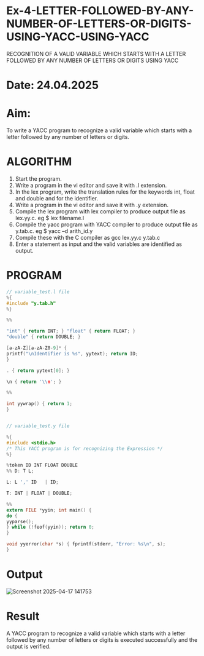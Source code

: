 # Ex-4-LETTER-FOLLOWED-BY-ANY-NUMBER-OF-LETTERS-OR-DIGITS-USING-YACC-USING-YACC
RECOGNITION OF A VALID VARIABLE WHICH STARTS WITH A LETTER FOLLOWED BY ANY NUMBER OF LETTERS OR DIGITS USING YACC
# Date: 24.04.2025
# Aim:
To write a YACC program to recognize a valid variable which starts with a letter followed by any number of letters or digits.
# ALGORITHM
1.	Start the program.
2.	Write a program in the vi editor and save it with .l extension.
3.	In the lex program, write the translation rules for the keywords int, float and double and for the identifier.
4.	Write a program in the vi editor and save it with .y extension.
5.	Compile the lex program with lex compiler to produce output file as lex.yy.c. eg $ lex filename.l
6.	Compile the yacc program with YACC compiler to produce output file as y.tab.c. eg $ yacc –d arith_id.y
7.	Compile these with the C compiler as gcc lex.yy.c y.tab.c
8.	Enter a statement as input and the valid variables are identified as output.
# PROGRAM
```c
// variable_test.l file
%{
#include "y.tab.h"
%}

%%

"int" { return INT; } "float" { return FLOAT; }
"double" { return DOUBLE; }

[a-zA-Z][a-zA-Z0-9]* {
printf("\nIdentifier is %s", yytext); return ID;
}

. { return yytext[0]; }

\n { return '\\n'; }

%%

int yywrap() { return 1;
}


// variable_test.y file

%{
#include <stdio.h>
/* This YACC program is for recognizing the Expression */
%}

%token ID INT FLOAT DOUBLE
%% D: T L;

L: L ',' ID   | ID;

T: INT | FLOAT | DOUBLE;

%%
extern FILE *yyin; int main() {
do {
yyparse();
} while (!feof(yyin)); return 0;
}

void yyerror(char *s) { fprintf(stderr, "Error: %s\n", s);
}
```
# Output
![Screenshot 2025-04-17 141753](https://github.com/user-attachments/assets/59e4e2ff-3b14-4207-b43c-3d78b4c0fdba)

# Result
A YACC program to recognize a valid variable which starts with a letter followed by any number of letters or digits is executed successfully and the output is verified.
